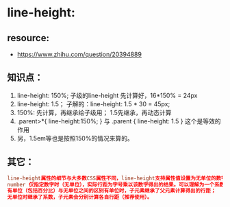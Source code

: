 # line-height:

## resource:
+ https://www.zhihu.com/question/20394889

## 知识点：
1. line-height: 150%; 子级的line-height 先计算好，16*150% = 24px
2. line-height: 1.5； 子解的：line-height: 1.5 * 30 = 45px;
3. 150%: 先计算，再继承给子级用；  1.5先继承，再动态计算
4. .parent>*{ line-height:150%; } 与 .parent { line-height: 1.5 } 这个是等效的作用
5. 另，1.5em等也是按照150%的情况来算的。

## 其它：
```conf
line-height属性的细节与大多数CSS属性不同，line-height支持属性值设置为无单位的数字。有无单位在子元素继承属性时有微妙的不同。语法line-height: normal | <number> | <length> | <percentage>normal 根据浏览器决定，一般为1.2。
number 仅指定数字时（无单位），实际行距为字号乘以该数字得出的结果。可以理解为一个系数，子元素仅继承该系数，子元素的真正行距是分别与自身元素字号相乘的计算结果。大多数情况下推荐使用，可以避免一些意外的继承问题。length 具体的长度，如px/em等。percentage 百分比，100%与1em相同。
有单位（包括百分比）与无单位之间的区别有单位时，子元素继承了父元素计算得出的行距；
无单位时继承了系数，子元素会分别计算各自行距（推荐使用）。
```
